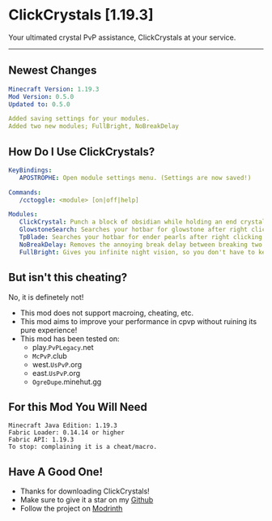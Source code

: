 
# ClickCrystals [1.19.3]
Your ultimated crystal PvP assistance, ClickCrystals at your service.

---------------------------------------------------------------

## Newest Changes
```yml
Minecraft Version: 1.19.3
Mod Version: 0.5.0
Updated to: 0.5.0

Added saving settings for your modules.
Added two new modules; FullBright, NoBreakDelay
```

## How Do I Use ClickCrystals?
```yml
KeyBindings:
   APOSTROPHE: Open module settings menu. (Settings are now saved!)
```
```yml
Commands:
   /cctoggle: <module> [on|off|help]
```
```yml
Modules: 
   ClickCrystal: Punch a block of obsidian while holding an end crystal to place that crystal.
   GlowstoneSearch: Searches your hotbar for glowstone after right clicking a respawn anchor item.
   TpBlade: Searches your hotbar for ender pearls after right clicking your sword item.
   NoBreakDelay: Removes the annoying break delay between breaking two blocks.
   FullBright: Gives you infinite night vision, so you don't have to keep placing torches.
```

## But isn't this cheating?
No, it is definetely not!
- This mod does not support macroing, cheating, etc.
- This mod aims to improve your performance in cpvp without ruining its pure experience!
- This mod has been tested on:
  - play.`PvPLegacy`.net
  - `McPvP`.club
  - west.`UsPvP`.org
  - east.`UsPvP`.org
  - `OgreDupe`.minehut.gg

## For this Mod You Will Need
```
Minecraft Java Edition: 1.19.3
Fabric Loader: 0.14.14 or higher
Fabric API: 1.19.3
To stop: complaining it is a cheat/macro.
```

## Have A Good One!
- Thanks for downloading ClickCrystals!
- Make sure to give it a star on my [Github](https://github.com/itzispyder/clickcrystals)
- Follow the project on [Modrinth](https://modrinth.com/mod/clickcrystals)
